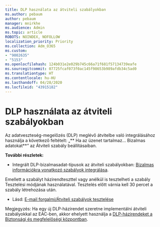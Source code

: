 ```yaml
---
title: DLP használata az átviteli szabályokban
ms.author: pebaum
author: pebaum
manager: mnirkhe
ms.audience: Admin
ms.topic: article
ROBOTS: NOINDEX, NOFOLLOW
localization_priority: Priority
ms.collection: Adm_O365
ms.custom:
- "9002635"
- "5153"
ms.openlocfilehash: 124b031e2e029b745c66a71f681f57134739eafe
ms.sourcegitcommit: 07725fcaf073f0ac145f98653b989afdb34c5ad0
ms.translationtype: HT
ms.contentlocale: hu-HU
ms.lasthandoff: 04/28/2020
ms.locfileid: "43915182"
---
```

# <a name="using-dlp-in-transport-rules"></a>DLP használata az átviteli szabályokban

Az adatveszteség-megelőzés (DLP) meglévő átvitelbe való integrálásához használja a következő feltételt: „** Ha az üzenet tartalmaz... Bizalmas adatokat**“ az Átviteli szabály beállításaiban.

**További részletek:**

- Integrált DLP-bizalmasadat-típusok az átviteli szabályokban: [Bizalmas információkra vonatkozó szabályok integrálása](https://docs.microsoft.com/exchange/security-and-compliance/data-loss-prevention/integrate-sensitive-information-rules).

Emellett a szabályt házirendteszttel vagy anélkül is tesztelheti a szabály Tesztelési módjának használatával.  Tesztelés előtt várnia kell 30 percet a szabály létrehozása után.

- Lásd: [E-mail forgalmi/Átviteli szabályok tesztelése](https://docs.microsoft.com/exchange/security-and-compliance/mail-flow-rules/test-mail-flow-rules)

Megjegyzés: Ha egy új DLP-házirendet szeretne implementálni átviteli szabályokkal az EAC-ben, akkor ehelyett használja a [DLP-házirendeket a Biztonsági és megfelelőségi központban](https://docs.microsoft.com/microsoft-365/compliance/data-loss-prevention-policies?view=o365-worldwide).
